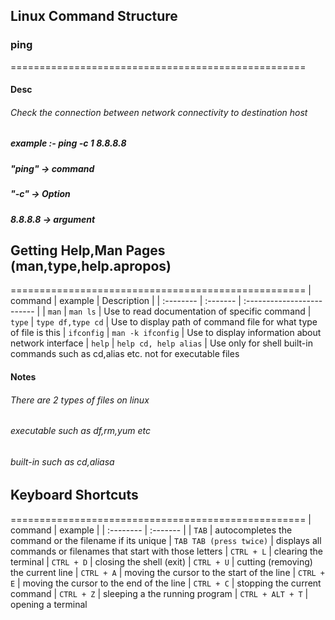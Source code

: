 ## Linux Command Structure

### ping
===================================================
#### Desc
###### Check the connection between network connectivity to destination host
##### example :- ping -c 1 8.8.8.8
##### "ping" -> command
##### "-c" -> Option
##### 8.8.8.8 -> argument

## Getting Help,Man Pages (man,type,help.apropos)

===================================================
| command | example     | Description                |
| :-------- | :------- | :------------------------- |
| `man` | `man ls` | Use to read documentation of specific command 
| `type` | `type df,type cd` | Use to display path of command file for what type of file is this 
| `ifconfig` | `man -k ifconfig` | Use to display information about network interface
| `help` | `help cd, help alias` | Use only for shell built-in commands such as cd,alias etc. not for executable files

#### Notes
###### There are 2 types of files on linux 
###### executable such as df,rm,yum etc 
###### built-in such as cd,aliasa

## Keyboard Shortcuts

===================================================
| command | example     |
| :-------- | :------- | 
| `TAB` | autocompletes the command or the filename if its unique
| `TAB TAB (press twice)` | displays all commands or filenames that start with those letters
| `CTRL + L` | clearing the terminal
| `CTRL + D` | closing the shell (exit)
| `CTRL + U` |  cutting (removing) the current line 
| `CTRL + A` |  moving the cursor to the start of the line
| `CTRL + E` |  moving the cursor to the end of the line
| `CTRL + C` |  stopping the current command
| `CTRL + Z` |  sleeping a the running program
| `CTRL + ALT + T` |  opening a terminal 

